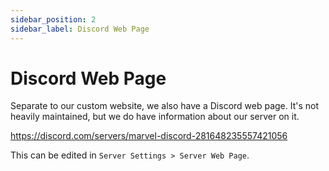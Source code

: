 ```yaml
---
sidebar_position: 2
sidebar_label: Discord Web Page
---
```


# Discord Web Page

Separate to our custom website, we also have a Discord web page. It's not heavily maintained, but we do have information about our server on it.

https://discord.com/servers/marvel-discord-281648235557421056

This can be edited in `Server Settings > Server Web Page`.
